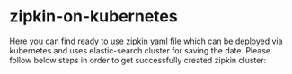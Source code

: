 # zipkin-on-kubernetes

Here you can find ready to use zipkin yaml file which can be deployed via kubernetes and uses elastic-search cluster for saving the date. Please follow below steps in order to get successfully created zipkin cluster:
